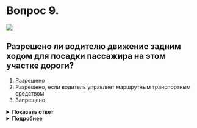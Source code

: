 # Вопрос 9.

![](https://s.drom.ru/i24228/pdd/tickets/2016/1543885174.jpg)

## Разрешено ли водителю движение задним ходом для посадки пассажира на этом участке дороги?

1. Разрешено
2. Разрешено, если водитель управляет маршрутным транспортным средством
3. Запрещено

<details>
<summary><b>Показать ответ</b></summary>
Правильный ответ: 1
</details>
<details>
<summary><b>Подробнее</b></summary>
Знак 4.1.1 «Движение прямо» не запрещает движение задним ходом, если оно происходит вне границ перекрёстка. На этом участке можно подъехать к пассажиру задним ходом, при условии изложенном выше.
(«Дорожные знаки», пункт 8.12 ПДД)
</details>